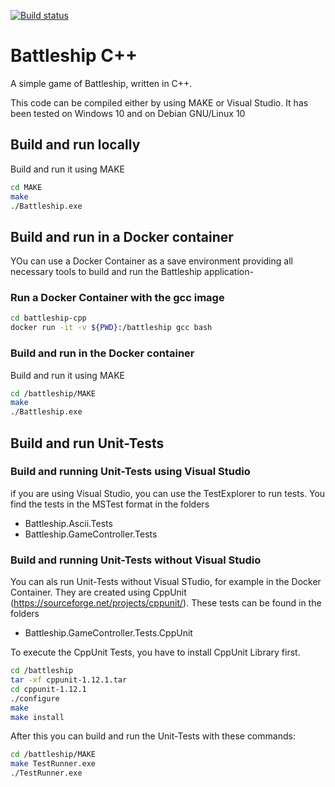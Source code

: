 [![Build status](https://psdstewards.visualstudio.com/PSD/_apis/build/status/proscrumdev.battleship-cpp-CI)](https://psdstewards.visualstudio.com/PSD/_build/latest?definitionId=18)

# Battleship C++
A simple game of Battleship, written in C++.

This code can be compiled either by using MAKE or Visual Studio. It has been tested on Windows 10 and on Debian GNU/Linux 10

## Build and run locally

Build and run it using MAKE
```bash
cd MAKE
make
./Battleship.exe
```

## Build and run in a Docker container

YOu can use a Docker Container as a save environment providing all necessary tools to build and run the Battleship application-

### Run a Docker Container with the gcc image

```bash
cd battleship-cpp
docker run -it -v ${PWD}:/battleship gcc bash
```

### Build and run in the Docker container

Build and run it using MAKE
```bash
cd /battleship/MAKE
make
./Battleship.exe
```

## Build and run Unit-Tests

### Build and running Unit-Tests using Visual Studio

if you are using Visual Studio, you can use the TestExplorer to run tests. You find the tests in the MSTest format in the folders
- Battleship.Ascii.Tests
- Battleship.GameController.Tests

### Build and running Unit-Tests without Visual Studio

You can als run Unit-Tests without Visual STudio, for example in the Docker Container. They are created using CppUnit (https://sourceforge.net/projects/cppunit/). These tests can be found in the folders
- Battleship.GameController.Tests.CppUnit

To execute the CppUnit Tests, you have to install CppUnit Library first.
```bash
cd /battleship
tar -xf cppunit-1.12.1.tar
cd cppunit-1.12.1
./configure
make
make install
```

After this you can build and run the Unit-Tests with these commands:

```bash
cd /battleship/MAKE
make TestRunner.exe
./TestRunner.exe
```

